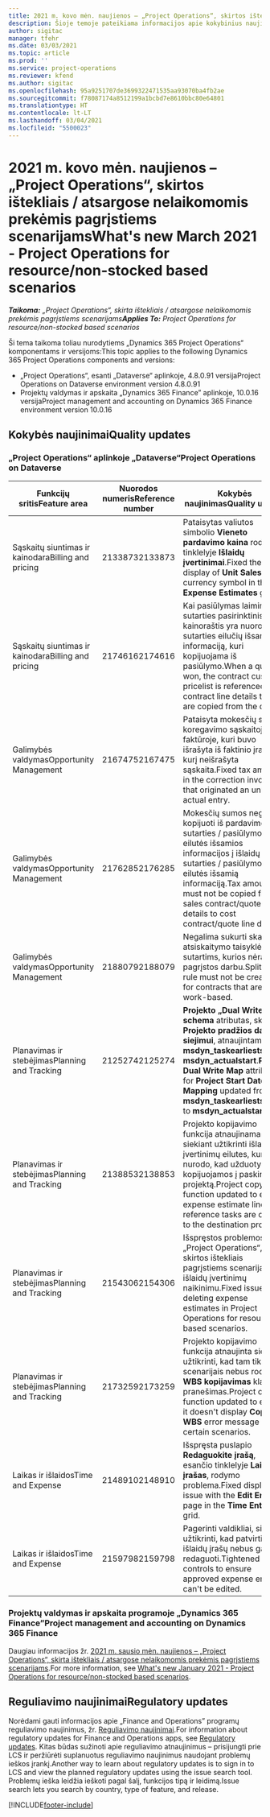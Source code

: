 ```yaml
---
title: 2021 m. kovo mėn. naujienos – „Project Operations“, skirtos ištekliais / atsargose nelaikomomis prekėmis pagrįstiems scenarijams
description: Šioje temoje pateikiama informacijos apie kokybinius naujinimus, pasiekiamus 2021 m. kovo mėn. „Project Operations”, skirtos ištekliais / atsargose nelaikomomis prekėmis pagrįstiems scenarijams, leidime.
author: sigitac
manager: tfehr
ms.date: 03/03/2021
ms.topic: article
ms.prod: ''
ms.service: project-operations
ms.reviewer: kfend
ms.author: sigitac
ms.openlocfilehash: 95a9251707de3699322471535aa93070ba4fb2ae
ms.sourcegitcommit: f78087174a8512199a1bcbd7e8610bbc80e64801
ms.translationtype: HT
ms.contentlocale: lt-LT
ms.lasthandoff: 03/04/2021
ms.locfileid: "5500023"
---
```

# <a name="whats-new-march-2021---project-operations-for-resourcenon-stocked-based-scenarios"></a><span data-ttu-id="3ca5d-103">2021 m. kovo mėn. naujienos – „Project Operations“, skirtos ištekliais / atsargose nelaikomomis prekėmis pagrįstiems scenarijams</span><span class="sxs-lookup"><span data-stu-id="3ca5d-103">What's new March 2021 - Project Operations for resource/non-stocked based scenarios</span></span>

<span data-ttu-id="3ca5d-104">_**Taikoma:** „Project Operations“, skirta ištekliais / atsargose nelaikomomis prekėmis pagrįstiems scenarijams_</span><span class="sxs-lookup"><span data-stu-id="3ca5d-104">_**Applies To:** Project Operations for resource/non-stocked based scenarios_</span></span>

<span data-ttu-id="3ca5d-105">Ši tema taikoma toliau nurodytiems „Dynamics 365 Project Operations“ komponentams ir versijoms:</span><span class="sxs-lookup"><span data-stu-id="3ca5d-105">This topic applies to the following Dynamics 365 Project Operations components and versions:</span></span>

- <span data-ttu-id="3ca5d-106">„Project Operations“, esanti „Dataverse“ aplinkoje, 4.8.0.91 versija</span><span class="sxs-lookup"><span data-stu-id="3ca5d-106">Project Operations on Dataverse environment version 4.8.0.91</span></span> 
- <span data-ttu-id="3ca5d-107">Projektų valdymas ir apskaita „Dynamics 365 Finance” aplinkoje, 10.0.16 versija</span><span class="sxs-lookup"><span data-stu-id="3ca5d-107">Project management and accounting on Dynamics 365 Finance environment version 10.0.16</span></span> 

## <a name="quality-updates"></a><span data-ttu-id="3ca5d-108">Kokybės naujinimai</span><span class="sxs-lookup"><span data-stu-id="3ca5d-108">Quality updates</span></span>

### <a name="project-operations-on-dataverse"></a><span data-ttu-id="3ca5d-109">„Project Operations“ aplinkoje „Dataverse“</span><span class="sxs-lookup"><span data-stu-id="3ca5d-109">Project Operations on Dataverse</span></span>


| <span data-ttu-id="3ca5d-110">**Funkcijų sritis**</span><span class="sxs-lookup"><span data-stu-id="3ca5d-110">**Feature area**</span></span> | <span data-ttu-id="3ca5d-111">**Nuorodos numeris**</span><span class="sxs-lookup"><span data-stu-id="3ca5d-111">**Reference number**</span></span> | <span data-ttu-id="3ca5d-112">**Kokybės naujinimas**</span><span class="sxs-lookup"><span data-stu-id="3ca5d-112">**Quality update**</span></span> |
| --- | --- | --- |
| <span data-ttu-id="3ca5d-113">Sąskaitų siuntimas ir kainodara</span><span class="sxs-lookup"><span data-stu-id="3ca5d-113">Billing and pricing</span></span> | <span data-ttu-id="3ca5d-114">2133873</span><span class="sxs-lookup"><span data-stu-id="3ca5d-114">2133873</span></span> | <span data-ttu-id="3ca5d-115">Pataisytas valiutos simbolio **Vieneto pardavimo kaina** rodinys tinklelyje **Išlaidų įvertinimai**.</span><span class="sxs-lookup"><span data-stu-id="3ca5d-115">Fixed the display of **Unit Sales Price** currency symbol in the **Expense Estimates** grid.</span></span> |
| <span data-ttu-id="3ca5d-116">Sąskaitų siuntimas ir kainodara</span><span class="sxs-lookup"><span data-stu-id="3ca5d-116">Billing and pricing</span></span> | <span data-ttu-id="3ca5d-117">2174616</span><span class="sxs-lookup"><span data-stu-id="3ca5d-117">2174616</span></span> | <span data-ttu-id="3ca5d-118">Kai pasiūlymas laimimas, sutarties pasirinktinis kainoraštis yra nuoroda į sutarties eilučių išsamią informaciją, kuri kopijuojama iš pasiūlymo.</span><span class="sxs-lookup"><span data-stu-id="3ca5d-118">When a quote is won, the contract custom pricelist is referenced on contract line details that are copied from the quote.</span></span> |
| <span data-ttu-id="3ca5d-119">Galimybės valdymas</span><span class="sxs-lookup"><span data-stu-id="3ca5d-119">Opportunity Management</span></span> | <span data-ttu-id="3ca5d-120">2167475</span><span class="sxs-lookup"><span data-stu-id="3ca5d-120">2167475</span></span> | <span data-ttu-id="3ca5d-121">Pataisyta mokesčių suma koregavimo sąskaitoje faktūroje, kuri buvo išrašyta iš faktinio įrašo, už kurį neišrašyta sąskaita.</span><span class="sxs-lookup"><span data-stu-id="3ca5d-121">Fixed tax amount in the correction invoice that originated an unbilled actual entry.</span></span> |
| <span data-ttu-id="3ca5d-122">Galimybės valdymas</span><span class="sxs-lookup"><span data-stu-id="3ca5d-122">Opportunity Management</span></span> | <span data-ttu-id="3ca5d-123">2176285</span><span class="sxs-lookup"><span data-stu-id="3ca5d-123">2176285</span></span> | <span data-ttu-id="3ca5d-124">Mokesčių sumos negalima kopijuoti iš pardavimo sutarties / pasiūlymo eilutės išsamios informacijos į išlaidų sutarties / pasiūlymo eilutės išsamią informaciją.</span><span class="sxs-lookup"><span data-stu-id="3ca5d-124">Tax amount must not be copied from sales contract/quote line details to cost contract/quote line details.</span></span> |
| <span data-ttu-id="3ca5d-125">Galimybės valdymas</span><span class="sxs-lookup"><span data-stu-id="3ca5d-125">Opportunity Management</span></span> | <span data-ttu-id="3ca5d-126">2188079</span><span class="sxs-lookup"><span data-stu-id="3ca5d-126">2188079</span></span> | <span data-ttu-id="3ca5d-127">Negalima sukurti skaidyto atsiskaitymo taisyklės sutartims, kurios nėra pagrįstos darbu.</span><span class="sxs-lookup"><span data-stu-id="3ca5d-127">Split billing rule must not be created for contracts that are not work-based.</span></span> |
| <span data-ttu-id="3ca5d-128">Planavimas ir stebėjimas</span><span class="sxs-lookup"><span data-stu-id="3ca5d-128">Planning and Tracking</span></span> | <span data-ttu-id="3ca5d-129">2125274</span><span class="sxs-lookup"><span data-stu-id="3ca5d-129">2125274</span></span> | <span data-ttu-id="3ca5d-130">**Projekto „Dual Write“ schema** atributas, skirtas **Projekto pradžios datos siejimui**, atnaujintam iš **msdyn\_taskearlieststart** į **msdyn\_actualstart**.</span><span class="sxs-lookup"><span data-stu-id="3ca5d-130">**Project Dual Write Map** attribute for **Project Start Date Mapping** updated from **msdyn\_taskearlieststart** to **msdyn\_actualstart**.</span></span> |
| <span data-ttu-id="3ca5d-131">Planavimas ir stebėjimas</span><span class="sxs-lookup"><span data-stu-id="3ca5d-131">Planning and Tracking</span></span> | <span data-ttu-id="3ca5d-132">2138853</span><span class="sxs-lookup"><span data-stu-id="3ca5d-132">2138853</span></span> | <span data-ttu-id="3ca5d-133">Projekto kopijavimo funkcija atnaujinama siekiant užtikrinti išlaidų įvertinimų eilutes, kurios nurodo, kad užduotys kopijuojamos į paskirties projektą.</span><span class="sxs-lookup"><span data-stu-id="3ca5d-133">Project copy function updated to ensure expense estimate lines that reference tasks are copied to the destination project.</span></span> |
| <span data-ttu-id="3ca5d-134">Planavimas ir stebėjimas</span><span class="sxs-lookup"><span data-stu-id="3ca5d-134">Planning and Tracking</span></span> | <span data-ttu-id="3ca5d-135">2154306</span><span class="sxs-lookup"><span data-stu-id="3ca5d-135">2154306</span></span> | <span data-ttu-id="3ca5d-136">Išspręstos problemos su „Project Operations“, skirtos ištekliais pagrįstiems scenarijams, išlaidų įvertinimų naikinimu.</span><span class="sxs-lookup"><span data-stu-id="3ca5d-136">Fixed issues with deleting expense estimates in Project Operations for resource-based scenarios.</span></span> |
| <span data-ttu-id="3ca5d-137">Planavimas ir stebėjimas</span><span class="sxs-lookup"><span data-stu-id="3ca5d-137">Planning and Tracking</span></span> | <span data-ttu-id="3ca5d-138">2173259</span><span class="sxs-lookup"><span data-stu-id="3ca5d-138">2173259</span></span> | <span data-ttu-id="3ca5d-139">Projekto kopijavimo funkcija atnaujinta siekiant užtikrinti, kad tam tikrais scenarijais nebus rodomas **WBS kopijavimas** klaidos pranešimas.</span><span class="sxs-lookup"><span data-stu-id="3ca5d-139">Project copy function updated to ensure it doesn't display **Copying WBS** error message in certain scenarios.</span></span> |
| <span data-ttu-id="3ca5d-140">Laikas ir išlaidos</span><span class="sxs-lookup"><span data-stu-id="3ca5d-140">Time and Expense</span></span> | <span data-ttu-id="3ca5d-141">2148910</span><span class="sxs-lookup"><span data-stu-id="3ca5d-141">2148910</span></span> | <span data-ttu-id="3ca5d-142">Išspręsta puslapio **Redaguokite įrašą**, esančio tinklelyje **Laiko įrašas**, rodymo problema.</span><span class="sxs-lookup"><span data-stu-id="3ca5d-142">Fixed display issue with the **Edit Entry** page in the **Time Entry** grid.</span></span> |
| <span data-ttu-id="3ca5d-143">Laikas ir išlaidos</span><span class="sxs-lookup"><span data-stu-id="3ca5d-143">Time and Expense</span></span> | <span data-ttu-id="3ca5d-144">2159798</span><span class="sxs-lookup"><span data-stu-id="3ca5d-144">2159798</span></span> | <span data-ttu-id="3ca5d-145">Pagerinti valdikliai, siekiant užtikrinti, kad patvirtintų išlaidų įrašų nebus galima redaguoti.</span><span class="sxs-lookup"><span data-stu-id="3ca5d-145">Tightened controls to ensure approved expense entries can't be edited.</span></span> |

### <a name="project-management-and-accounting-on-dynamics-365-finance"></a><span data-ttu-id="3ca5d-146">Projektų valdymas ir apskaita programoje „Dynamics 365 Finance”</span><span class="sxs-lookup"><span data-stu-id="3ca5d-146">Project management and accounting on Dynamics 365 Finance</span></span>

<span data-ttu-id="3ca5d-147">Daugiau informacijos žr. [2021 m. sausio mėn. naujienos – „Project Operations“, skirta ištekliais / atsargose nelaikomomis prekėmis pagrįstiems scenarijams](whats-new-jan-2021-resource-based.md).</span><span class="sxs-lookup"><span data-stu-id="3ca5d-147">For more information, see [What's new January 2021 - Project Operations for resource/non-stocked based scenarios](whats-new-jan-2021-resource-based.md).</span></span>

## <a name="regulatory-updates"></a><span data-ttu-id="3ca5d-148">Reguliavimo naujinimai</span><span class="sxs-lookup"><span data-stu-id="3ca5d-148">Regulatory updates</span></span>

<span data-ttu-id="3ca5d-149">Norėdami gauti informacijos apie „Finance and Operations” programų reguliavimo naujinimus, žr. [Reguliavimo naujinimai](https://docs.microsoft.com/dynamics365/finance/localizations/regulatory-updates).</span><span class="sxs-lookup"><span data-stu-id="3ca5d-149">For information about regulatory updates for Finance and Operations apps, see [Regulatory updates](https://docs.microsoft.com/dynamics365/finance/localizations/regulatory-updates).</span></span> <span data-ttu-id="3ca5d-150">Kitas būdas sužinoti apie reguliavimo atnaujinimus – prisijungti prie LCS ir peržiūrėti suplanuotus reguliavimo naujinimus naudojant problemų ieškos įrankį.</span><span class="sxs-lookup"><span data-stu-id="3ca5d-150">Another way to learn about regulatory updates is to sign in to LCS and view the planned regulatory updates using the issue search tool.</span></span> <span data-ttu-id="3ca5d-151">Problemų ieška leidžia ieškoti pagal šalį, funkcijos tipą ir leidimą.</span><span class="sxs-lookup"><span data-stu-id="3ca5d-151">Issue search lets you search by country, type of feature, and release.</span></span>


[!INCLUDE[footer-include](../includes/footer-banner.md)]
